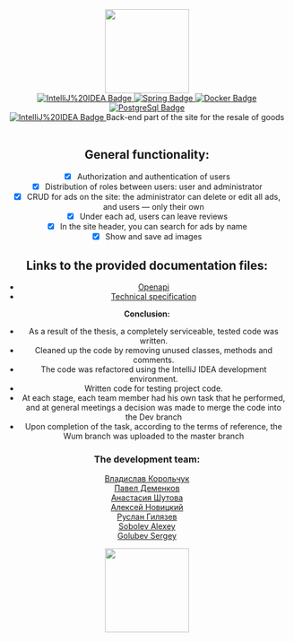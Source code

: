 <div id="header" align="center">
  <img src="https://media2.giphy.com/media/v1.Y2lkPTc5MGI3NjExY2YxZGUwYmI4ZDRiMjc1YjBkZDFjYjU3MzkwYzI1OGNmNzUwMTVjMSZjdD1n/qgQUggAC3Pfv687qPC/giphy.gif" width="150"/>
</div>

<div id="badges" align="center">
<a href="https://www.jetbrains.com/ru-ru/idea/">
  <img src="https://img.shields.io/badge/IntelliJ%20IDEA-java-blue?style=for-the-badge" alt="IntelliJ%20IDEA Badge"/>
  </a>
<a href="https://spring.io/">
    <img src="https://img.shields.io/badge/Spring-green?style=for-the-badge" alt="Spring Badge"/>
  </a>
<a href="https://www.docker.com/">
    <img src="https://img.shields.io/badge/Docker-blue?style=for-the-badge" alt="Docker Badge"/>
 </a>
<a href="https://www.postgresql.org/">
    <img src="https://img.shields.io/badge/PostgreSql-blue?style=for-the-badge" alt="PostgreSql Badge"/>
 </a>
</div>
<div id="header" align="center">
<img src="https://komarev.com/ghpvc/?username=VladislavKorolchuk&style=flat-square&color=blue" alt=""/>
</div>
<div id="header" align="center">
  <a href="https://sky.pro/">
  <img src="https://img.shields.io/badge/SkyPro-green?style=for-the-badge" alt="IntelliJ%20IDEA Badge"/> </a> Back-end part of the site for the resale of goods <br><br>

 ## General functionality:
- [x] Authorization and authentication of users
- [x] Distribution of roles between users: user and administrator
- [x] CRUD for ads on the site: the administrator can delete or edit all ads, and users — only their own
- [x] Under each ad, users can leave reviews
- [x] In the site header, you can search for ads by name
- [x] Show and save ad images  

## Links to the provided documentation files:
- [Openapi](https://drive.google.com/file/d/1NInRupH5y59DMAFvUDcd2C0kIWaMk93Q/view)
- [Technical specification](https://skyengpublic.notion.site/02df5c2390684e3da20c7a696f5d463d)

**Conclusion:**

- As a result of the thesis, a completely serviceable, tested code was written.
- Cleaned up the code by removing unused classes, methods and comments.
- The code was refactored using the IntelliJ IDEA development environment.
- Written code for testing project code. 
- At each stage, each team member had his own task that he performed, and at general meetings a decision was made 
to merge the code into the Dev branch
- Upon completion of the task, according to the terms of reference, the Wum branch was uploaded to the master branch


###  The development team:
 [Владислав Корольчук](https://github.com/VladislavKorolchuk) <br>
 [Павел Деменков](https://github.com/PDemenkov) <br>
 [Анастасия Шутова](https://github.com/fuminako)<br>
 [Алексей Новицкий](https://github.com/AlekseyNovitskiy)<br>
 [Руслан Гилязев]()<br>
 [Sobolev Alexey]()<br>
 [Golubev Sergey]()<br>
</div>


<div id="header" align="center">
  <img src="https://media2.giphy.com/media/v1.Y2lkPTc5MGI3NjExMDQyOTI1ODEyYWQ5NDVmMWIxMjRmODg4M2I0YmQ2NmIzZGIzZjkyYiZjdD1n/VXemWL83bMJXABeIP5/giphy.gif" width="150"/>
</div>
